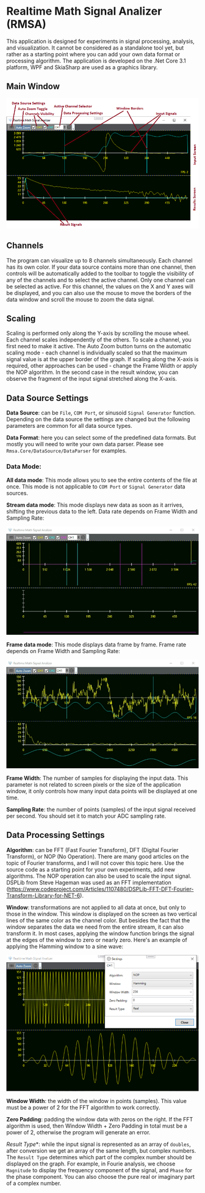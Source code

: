 # Realtime Math Signal Analizer (RMSA)

This application is designed for experiments in signal processing, analysis, and visualization. It cannot be considered as a standalone tool yet, but rather as a starting point where you can add your own data format or processing algorithm.
The application is developed on the .Net Core 3.1 platform, WPF and SkiaSharp are used as a graphics library.

## Main Window
![Application Main Window](/Docs/app.png?raw=true "Main Window")

## Channels

The program can visualize up to 8 channels simultaneously. Each channel has its own color. If your data source contains more than one channel, then controls will be automatically added to the toolbar to toggle the visibility of any of the channels and to select the active channel. Only one channel can be selected as active. For this channel, the values on the X and Y axes will be displayed, and you can also use the mouse to move the borders of the data window and scroll the mouse to zoom the data signal.

## Scaling
Scaling is performed only along the Y-axis by scrolling the mouse wheel. Each channel scales independently of the others. To scale a channel, you first need to make it active.
The Auto Zoom button turns on the automatic scaling mode - each channel is individually scaled so that the maximum signal value is at the upper border of the graph.
If scaling along the X-axis is required, other approaches can be used - change the Frame Width or apply the NOP algorithm. In the second case in the result window, you can observe the fragment of the input signal stretched along the X-axis.

## Data Source Settings

**Data Source**: can be `File`, `COM Port`, or sinusoid `Signal Generator` function. Depending on the data source the settings are changed but the following parameters are common for all data source types.

**Data Format**: here you can select some of the predefined data formats. But mostly you will need to write your own data parser. Please see `Rmsa.Core/DataSource/DataParser` for examples. 


### Data Mode: 

**All data mode**: This mode allows you to see the entire contents of the file at once. This mode is not applicable to `COM Port` or `Signal Generator` data sources. 

**Stream data mode**: This mode displays new data as soon as it arrives, shifting the previous data to the left. Data rate depends on Frame Width and Sampling Rate:

![Stream Data Mode](/Docs/stream_mode.gif?raw=true "Stream Mode")

**Frame data mode**: This mode displays data frame by frame. Frame rate depends on Frame Width and Sampling Rate:

![Frame Data Mode](/Docs/frame_mode.gif?raw=true "Frame Mode")

**Frame Width**: The number of samples for displaying the input data. This parameter is not related to screen pixels or the size of the application window, it only controls how many input data points will be displayed at one time.

**Sampling Rate**: the number of points (samples) of the input signal received per second. You should set it to match your ADC sampling rate.

## Data Processing Settings
**Algorithm**: can be FFT (Fast Fourier Transform), DFT (Digital Fourier Transform), or NOP (No Operation). There are many good articles on the topic of Fourier transforms, and I will not cover this topic here. Use the source code as a starting point for your own experiments, add new algorithms. The NOP operation can also be used to scale the input signal. DSPLib from Steve Hageman was used as an FFT implementation (https://www.codeproject.com/Articles/1107480/DSPLib-FFT-DFT-Fourier-Transform-Library-for-NET-6).

**Window**: transformations are not applied to all data at once, but only to those in the window. This window is displayed on the screen as two vertical lines of the same color as the channel color. But besides the fact that the window separates the data we need from the entire stream, it can also transform it. In most cases, applying the window function brings the signal at the edges of the window to zero or nearly zero. Here's an example of applying the Hamming window to a sine wave:

![Hamming Window](/Docs/hamming_window.png?raw=true "Hamming Window")

**Window Width**: the width of the window in points (samples). This value must be a power of 2 for the FFT algorithm to work correctly.

**Zero Padding**: padding the window data with zeros on the right. If the FFT algorithm is used, then Window Width + Zero Padding in total must be a power of 2, otherwise the program will generate an error.

*Result Type**: while the input signal is represented as an array of `doubles`, after conversion we get an array of the same length, but complex numbers. The `Result Type` determines which part of the complex number should be displayed on the graph. For example, in Fourie analysis, we choose `Magnitude` to display the frequency component of the signal, and `Phase` for the phase component. You can also choose the pure real or imaginary part of a complex number.

